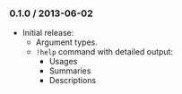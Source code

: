 ### 0.1.0 / 2013-06-02

* Initial release:
  * Argument types.
  * `!help` command with detailed output:
    * Usages
    * Summaries
    * Descriptions

